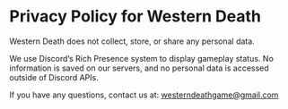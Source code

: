 # Privacy Policy for Western Death

Western Death does not collect, store, or share any personal data.

We use Discord’s Rich Presence system to display gameplay status. No information is saved on our servers, and no personal data is accessed outside of Discord APIs.

If you have any questions, contact us at: westerndeathgame@gmail.com
